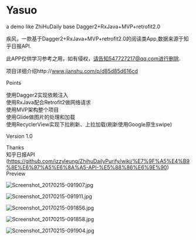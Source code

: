 # Yasuo

a demo like ZhiHuDaily base Dagger2+RxJava+MVP+retrofit2.0  

疾风，一款基于Dagger2+RxJava+MVP+retrofit2.0的阅读类App,数据来源于知乎日报API.  

此APP仅供学习参考之用，如有侵权，请告知547727217@qq.com进行删除.  

项目详细介绍http://www.jianshu.com/p/d85d85d616cd  

Points  

使用Dagger2实现依赖注入  
使用RxJava配合Retrofit2做网络请求  
使用MVP架构整个项目  
使用Glide做图片的处理和加载  
使用RecyclerView实现下拉刷新、上拉加载(刷新使用Google原生swipe)

Version
1.0

Thanks  
知乎日报API  
(https://github.com/izzyleung/ZhihuDailyPurify/wiki/%E7%9F%A5%E4%B9%8E%E6%97%A5%E6%8A%A5-API-%E5%88%86%E6%9E%90)  
Preview

![Screenshot_20170215-091907.jpg](http://upload-images.jianshu.io/upload_images/3708894-22721195eb2c7dc9.jpg?imageMogr2/auto-orient/strip%7CimageView2/2/w/1240)

![Screenshot_20170215-091911.jpg](http://upload-images.jianshu.io/upload_images/3708894-6bffd2ba2b0633f8.jpg?imageMogr2/auto-orient/strip%7CimageView2/2/w/1240)

![Screenshot_20170215-091856.jpg](http://upload-images.jianshu.io/upload_images/3708894-9cb4e9513353f211.jpg?imageMogr2/auto-orient/strip%7CimageView2/2/w/1240)

![Screenshot_20170215-091858.jpg](http://upload-images.jianshu.io/upload_images/3708894-a459da10a89af3f2.jpg?imageMogr2/auto-orient/strip%7CimageView2/2/w/1240)

![Screenshot_20170215-091904.jpg](http://upload-images.jianshu.io/upload_images/3708894-dc93999a8fe55344.jpg?imageMogr2/auto-orient/strip%7CimageView2/2/w/1240)


